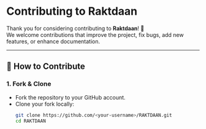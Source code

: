 # Contributing to Raktdaan  

Thank you for considering contributing to **Raktdaan**! 🎉  
We welcome contributions that improve the project, fix bugs, add new features, or enhance documentation.  

---

## 🚀 How to Contribute  

### 1. Fork & Clone  
- Fork the repository to your GitHub account.  
- Clone your fork locally:  
  ```bash
  git clone https://github.com/<your-username>/RAKTDAAN.git
  cd RAKTDAAN
